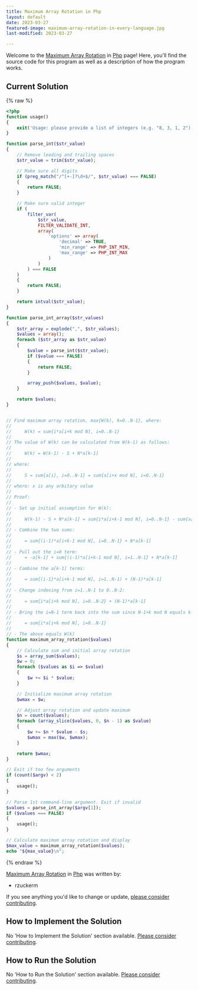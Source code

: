 ```yaml
---
title: Maximum Array Rotation in Php
layout: default
date: 2023-03-27
featured-image: maximum-array-rotation-in-every-language.jpg
last-modified: 2023-03-27

---
```


Welcome to the [Maximum Array Rotation](https://sampleprograms.io/projects/maximum-array-rotation) in [Php](https://sampleprograms.io/languages/php) page! Here, you'll find the source code for this program as well as a description of how the program works.

## Current Solution

{% raw %}

```php
<?php
function usage()
{
    exit('Usage: please provide a list of integers (e.g. "8, 3, 1, 2")');
}

function parse_int($str_value)
{
    // Remove leading and trailing spaces
    $str_value = trim($str_value);

    // Make sure all digits
    if (preg_match("/^[+-]?\d+$/", $str_value) === FALSE)
    {
        return FALSE;
    }

    // Make sure valid integer
    if (
        filter_var(
            $str_value,
            FILTER_VALIDATE_INT,
            array(
                'options' => array(
                    'decimal' => TRUE,
                    'min_range' => PHP_INT_MIN,
                    'max_range' => PHP_INT_MAX
                )
            )
        ) === FALSE
    )
    {
        return FALSE;
    }

    return intval($str_value);
}

function parse_int_array($str_values)
{
    $str_array = explode(",", $str_values);
    $values = array();
    foreach ($str_array as $str_value)
    {
        $value = parse_int($str_value);
        if ($value === FALSE)
        {
            return FALSE;
        }

        array_push($values, $value);
    }

    return $values;
}


// Find maximum array rotation, max{W(k), k=0..N-1}, where:
//
//     W(k) = sum{i*a[i+k mod N], i=0..N-1}
//
// The value of W(k) can be calculated from W(k-1) as follows:
//
//     W(k) = W(k-1) - S + N*a[k-1]
//
// where:
//
//     S = sum{a[i], i=0..N-1} = sum{a[i+x mod N], i=0..N-1}
//
// where: x is any arbitary value
//
// Proof:
//
// - Set up initial assumption for W(k):
//
//     W(k-1) - S + N*a[k-1] = sum{i*a[i+k-1 mod N], i=0..N-1} - sum{a[i+k-1 mod N}, i=0..N-1} + N*a[k-1]
//
// - Combine the two sums:
//
//     = sum{(i-1)*a[i+k-1 mod N], i=0..N-1} + N*a[k-1]
//
// - Pull out the i=0 term:
//     = -a[k-1] + sum{(i-1)*a[i+k-1 mod N], i=1..N-1} + N*a[k-1]
//
// - Combine the a[k-1] terms:
//
//     = sum{(i-1}*a[i+k-1 mod N], i=1..N-1) + (N-1)*a[k-1]
//
// - Change indexing from i=1..N-1 to 0..N-2:
//
//     = sum{i*a[i+k mod N], i=0..N-2} + (N-1)*a[k-1]
//
// - Bring the i=N-1 term back into the sum since N-1+k mod N equals k-1:
//
//     = sum{i*a[i+k mod N], i=0..N-1}
//
// - The above equals W(k)
function maximum_array_rotation($values)
{
    // Calculate sum and initial array rotation
    $s = array_sum($values);
    $w = 0;
    foreach ($values as $i => $value)
    {
        $w += $i * $value;
    }

    // Initialize maximum array rotation
    $wmax = $w;

    // Adjust array rotation and update maximum
    $n = count($values);
    foreach (array_slice($values, 0, $n - 1) as $value)
    {
        $w += $n * $value - $s;
        $wmax = max($w, $wmax);
    }

    return $wmax;
}

// Exit if too few arguments
if (count($argv) < 2)
{
    usage();
}

// Parse 1st command-line argument. Exit if invalid
$values = parse_int_array($argv[1]);
if ($values === FALSE)
{
    usage();
}

// Calculate maximum array rotation and display
$max_value = maximum_array_rotation($values);
echo "${max_value}\n";
```

{% endraw %}

[Maximum Array Rotation](https://sampleprograms.io/projects/maximum-array-rotation) in [Php](https://sampleprograms.io/languages/php) was written by:

- rzuckerm

If you see anything you'd like to change or update, [please consider contributing](https://github.com/TheRenegadeCoder/sample-programs).

## How to Implement the Solution

No 'How to Implement the Solution' section available. [Please consider contributing](https://github.com/TheRenegadeCoder/sample-programs-website).

## How to Run the Solution

No 'How to Run the Solution' section available. [Please consider contributing](https://github.com/TheRenegadeCoder/sample-programs-website).